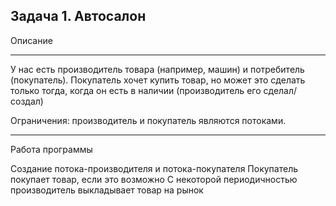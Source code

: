 Задача 1. Автосалон
---

Описание

---
У нас есть производитель товара (например, машин) и потребитель (покупатель). Покупатель хочет купить товар, но может это сделать только тогда, когда он есть в наличии (производитель его сделал/создал)

Ограничения: производитель и покупатель являются потоками.

---
Работа программы

Создание потока-производителя и потока-покупателя
Покупатель покупает товар, если это возможно
С некоторой периодичностью производитель выкладывает товар на рынок